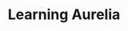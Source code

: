 ---
title:        "Learning Aurelia"
url:          "https://www.packtpub.com/web-development/learning-aurelia"
---